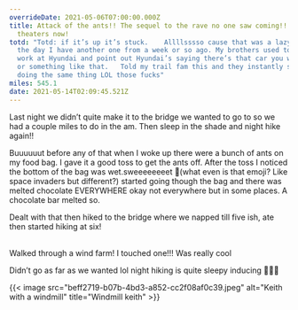 ```yaml
---
overrideDate: 2021-05-06T07:00:00.000Z
title: Attack of the ants!! The sequel to the rave no one saw coming!!!! In
  theaters now!
totd: "Totd: if it’s up it’s stuck.    Allllsssso cause that was a lazy thing of
  the day I have another one from a week or so ago. My brothers used to say I
  work at Hyundai and point out Hyundai’s saying there’s that car you worked on
  or something like that.   Told my trail fam this and they instantly stated
  doing the same thing LOL those fucks"
miles: 545.1
date: 2021-05-14T02:09:45.521Z
---
```

Last night we didn’t quite make it to the bridge we wanted to go to so we had a couple miles to do in the am. Then sleep in the shade and night hike again!!



Buuuuuut before any of that when I woke up there were a bunch of ants on my food bag. I gave it a good toss to get the ants off. After the toss I noticed the bottom of the bag was wet.sweeeeeeeet 👾(what even is that emoji? Like space invaders but different?) started going though the bag and there was melted chocolate EVERYWHERE okay not everywhere but in some places. A chocolate bar melted so.



Dealt with that then hiked to the bridge where we napped till five ish, ate then started hiking at six!

\
Walked through a wind farm! I touched one!!! Was really cool

Didn’t go as far as we wanted lol night hiking is quite sleepy inducing 🔦🧸🛌





{{< image src="beff2719-b07b-4bd3-a852-cc2f08af0c39.jpeg" alt="Keith with a windmill" title="Windmill keith" >}}
